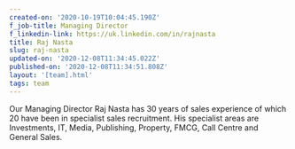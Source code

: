 ```yaml
---
created-on: '2020-10-19T10:04:45.190Z'
f_job-title: Managing Director
f_linkedin-link: https://uk.linkedin.com/in/rajnasta
title: Raj Nasta
slug: raj-nasta
updated-on: '2020-12-08T11:34:45.022Z'
published-on: '2020-12-08T11:34:51.808Z'
layout: '[team].html'
tags: team
---
```


Our Managing Director Raj Nasta has 30 years of sales experience of which 20 have been in specialist sales recruitment. His specialist areas are Investments, IT, Media, Publishing, Property, FMCG, Call Centre and General Sales.
